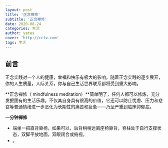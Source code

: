 ```yaml
---
layout: post
title: '正念禅修'
subtitle: '正念禅修'
date: 2020-08-24
categories: 生活
author: yates
cover: 'http://cctv.com'
tags: 生活
---
```


## 前言

正念实践对一个人的健康，幸福和快乐有极大的影响，随着正念实践的逐步展开，你的人生质量，人际关系，你与自己生活世界联系都将受到重大影响。

**正念禅修（ mindfulness meditation）**简单明了，任何人都可以修炼，充分发掘固有的生活乐趣。不仅其自身具有很高的价值，它还可以防止忧虑、压力和悲哀等普通情绪进一步恶化为长期性的痛苦和疲惫——乃至严重到临床抑郁症。


**一分钟禅修**

- 端坐一把直背靠椅，如果可以，后背稍稍远离座椅靠背，脊柱处于自行支撑状态，双脚平放地面。双眼闭合或俯视。
- 。 

